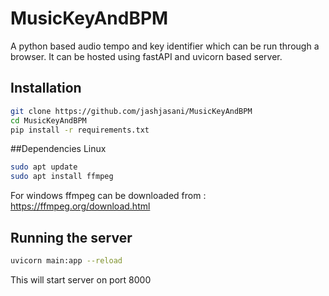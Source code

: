 # MusicKeyAndBPM
A python based audio tempo and key identifier which can be run through a browser. It can be hosted using fastAPI and uvicorn based server. 


## Installation 
```bash
git clone https://github.com/jashjasani/MusicKeyAndBPM
cd MusicKeyAndBPM
pip install -r requirements.txt
```

##Dependencies 
Linux
```bash
sudo apt update
sudo apt install ffmpeg
```
For windows ffmpeg can be downloaded from :  https://ffmpeg.org/download.html

## Running the server 
```bash
uvicorn main:app --reload
```

This will start server on port 8000
